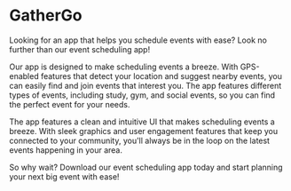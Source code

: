 # GatherGo
Looking for an app that helps you schedule events with ease? Look no further than our event scheduling app! 

Our app is designed to make scheduling events a breeze. With GPS-enabled features that detect your location and suggest nearby events, you can easily find and join events that interest you. The app features different types of events, including study, gym, and social events, so you can find the perfect event for your needs. 

The app features a clean and intuitive UI that makes scheduling events a breeze. With sleek graphics and user engagement features that keep you connected to your community, you'll always be in the loop on the latest events happening in your area.

So why wait? Download our event scheduling app today and start planning your next big event with ease!
